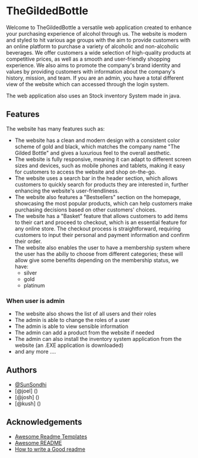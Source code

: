 
# TheGildedBottle

Welcome to TheGildedBottle a versatile web application created to enhance your purchasing experience of alcohol through us. 
The website is modern and styled to hit various age groups with the aim to provide customers with an online platform to purchase a variety of alcoholic and non-alcoholic beverages. We offer customers a wide selection of high-quality products at competitive prices, as well as a smooth and user-friendly shopping experience. We also aims to promote the company's brand identity and values by providing customers with information about the company's history, mission, and team. 
If you are an admin, you have a total different view of the website which can accessed through the login system. 

The web application also uses an Stock inventory System made in java.

## Features

The website has many features such as:

* The website has a clean and modern design with a consistent color scheme of gold and black, which matches the company name "The Gilded Bottle" and gives a luxurious feel to the overall aesthetic.
* The website is fully responsive, meaning it can adapt to different screen sizes and devices, such as mobile phones and tablets, making it easy for customers to access the website and shop on-the-go.
* The website uses a search bar in the header section, which allows customers to quickly search for products they are interested in, further enhancing the website's user-friendliness.
* The website also features a "Bestsellers" section on the homepage, showcasing the most popular products, which can help customers make purchasing decisions based on other customers' choices.
* The website has a "Basket” feature that allows customers to add items to their cart and proceed to checkout, which is an essential feature for any online store. The checkout process is straightforward, requiring customers to input their personal and payment information and confirm their order.
* The website also enables the user to have a membership system where the user has the abiliy to choose from different categories; these will allow give some benefits depending on the membership status, we have: 
  - silver
  - gold
  - platinum
### When user is admin
* The website also shows the list of all users and their roles
* The admin is able to change the roles of a user 
* The admin is able to view sensible information
* The admin can add a product from the website if needed
* The admin can also install the inventory system application from the website (an .EXE application is downloaded)
* and any more ….



## Authors

- [@SunSondhi](https://www.github.com/SunSondhi)
- [@joel] ()
- [@josh] ()
- [@kush] ()


## Acknowledgements

 - [Awesome Readme Templates](https://awesomeopensource.com/project/elangosundar/awesome-README-templates)
 - [Awesome README](https://github.com/matiassingers/awesome-readme)
 - [How to write a Good readme](https://bulldogjob.com/news/449-how-to-write-a-good-readme-for-your-github-project)


